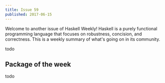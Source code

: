 ```yaml
---
title: Issue 59
published: 2017-06-15
---
```


Welcome to another issue of Haskell Weekly!
Haskell is a purely functional programming language that focuses on robustness, concision, and correctness.
This is a weekly summary of what's going on in its community.

todo

## Package of the week

todo
